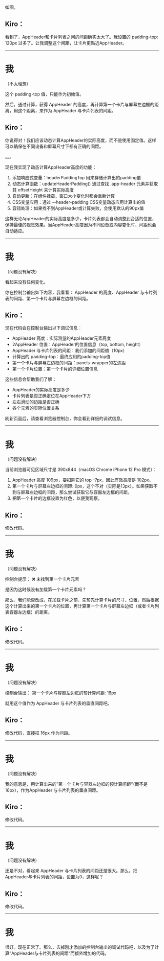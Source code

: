 如图。

## Kiro：

看到了，AppHeader和卡片列表之间的间距确实太大了。我设置的 padding-top: 120px 过多了。让我调整这个间距，让卡片更贴近AppHeader。

-----------------------
# 我

（不太理想）

这个 padding-top 值，只能作为初始值。

然后，通过计算，获得 AppHeader 的高度，再计算第一个卡片与屏幕左边框的距离，用这个距离，来作为 AppHeader 与卡片列表的间距。

## Kiro：

你说得对！我们应该动态计算AppHeader的实际高度，而不是使用固定值。这样可以确保在不同设备和屏幕尺寸下都有正确的间距。

。。。

现在我实现了动态计算AppHeader高度的功能：

1. 添加响应式变量：headerPaddingTop 用来存储计算出的padding值
2. 动态计算函数：updateHeaderPadding() 通过查找 .app-header 元素并获取其 offsetHeight 来计算实际高度
3. 自动更新：在组件挂载、窗口大小变化时都会重新计算
4. CSS变量应用：通过 --header-padding CSS变量动态应用计算出的值
5. 容错处理：如果找不到AppHeader或计算失败，会使用默认的90px值

这样无论AppHeader的实际高度是多少，卡片列表都会自动调整到合适的位置，保持最佳的视觉效果。当AppHeader高度因为不同设备或内容变化时，间距也会自动适应。

-----------------------
# 我

（问题没有解决）

看起来没有任何变化。

你在控制台输出如下内容，我看看：
AppHeader 的高度、AppHeader 与卡片列表的间距、第一个卡片与屏幕左边框的间距。

## Kiro：

现在代码会在控制台输出以下调试信息：

- AppHeader 高度：实际测量的AppHeader元素高度
- 2AppHeader 位置：AppHeader的位置信息（top, bottom, height）
- AppHeader 与卡片列表的间距：我们添加的间距值（10px）
- 计算出的 padding-top：最终应用的padding-top值
- 第一个卡片与屏幕左边框的间距：panels-wrapper的左边距
- 第一个卡片位置：第一个卡片的详细位置信息

这些信息会帮助我们了解：

- AppHeader的实际高度是多少
- 卡片列表是否正确定位在AppHeader下方
- 左右滑动的边距是否正确
- 各个元素的实际位置关系

刷新页面后，请查看浏览器控制台，你会看到详细的调试信息。

-----------------------
# 我

（问题没有解决）

当前浏览器可见区域尺寸是 390x844（macOS Chrome iPhone 12 Pro 模式）：

1. AppHeader 高度 109px，要扣除它的 top -7px，因此有效高度是 102px。
2. 第一个卡片与屏幕左边框的间距: 0px，这个不对（实际是13px）。如果获取不到与屏幕左边框的间距，那么尝试获取它与容器左边框的间距。
3. 把第一个卡片的边框设置为红色，以便我观察。

## Kiro：

修改代码。

-----------------------
# 我

（问题没有解决）

控制台提示：
❌ 未找到第一个卡片元素

是因为这时候没有加载第一个卡片元素吗？

那么，我们能否改成，在加载卡片之前，先预先计算卡片的尺寸、位置，然后根据这个计算出来的第一个卡片的位置，再计算第一个卡片与屏幕左边框（或者卡片列表容器左边框）的距离。

## Kiro：

修改代码。

-----------------------
# 我

（问题没有解决）

控制台输出：
第一个卡片与容器左边框的预计算间距: 16px

就用这个值作为 AppHeader 与卡片列表的垂直间距吧。

## Kiro：

修改代码，直接把 16px 作为间距。

-----------------------
# 我

（问题没有解决）

我的意思是，用计算出来的”第一个卡片与容器左边框的预计算间距“（而不是16px），作为AppHeader 与卡片列表的垂直间距。

## Kiro：

修改代码。

-----------------------
# 我

（问题没有解决）

还是不对，看起来 AppHeader 与卡片列表的间距还是很大。那么，把 AppHeader与卡片列表的间距，设置为0，这样呢？

## Kiro：

修改代码。

-----------------------

# 我

很好。现在正常了。那么，去掉刚才添加的控制台输出的调试代码吧，以及为了计算”AppHeader与卡片列表的间距“而额外增加的代码。